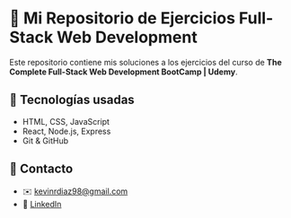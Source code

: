 # 🚀 Mi Repositorio de Ejercicios Full-Stack Web Development

Este repositorio contiene mis soluciones a los ejercicios del curso de **The Complete Full-Stack Web Development BootCamp | Udemy**.

## 📌 Tecnologías usadas
- HTML, CSS, JavaScript
- React, Node.js, Express
- Git & GitHub

## 🔗 Contacto
- ✉️ kevinrdiaz98@gmail.com
- 💼 [LinkedIn](https://linkedin.com/in/kevin-rafael-díaz-lópez-98r)